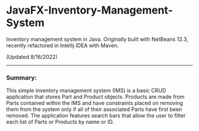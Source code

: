 # JavaFX-Inventory-Management-System
Inventory management system in Java.
Originally built with NetBeans 12.3, recently refactored in Intellij IDEA with Maven.

(Updated 8/16/2022)

---

### Summary:
This simple inventory management system (IMS) is a basic CRUD application that stores Part and Product objects. Products are made from Parts contained within the IMS and have constraints placed on removing them from the system only if all of their associated Parts have first been removed. The application features search bars that allow the user to filter each list of Parts or Products by name or ID.
